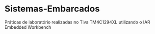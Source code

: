 # Sistemas-Embarcados
Práticas de laboratório realizadas no Tiva TM4C1294XL utilizando o IAR Embedded Workbench
